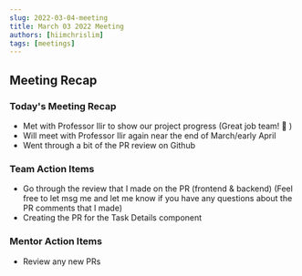 ```yaml
---
slug: 2022-03-04-meeting
title: March 03 2022 Meeting
authors: [hiimchrislim]
tags: [meetings]
---
```


## Meeting Recap

<!-- truncate -->

### Today's Meeting Recap
- Met with Professor Ilir to show our project progress (Great job team! 🙂 )
- Will meet with Professor Ilir again near the end of March/early April
- Went through a bit of the PR review on Github

### Team Action Items
- Go through the review that I made on the PR (frontend & backend) (Feel free to let msg me and let me know if you have any questions about the PR comments that I made)
- Creating the PR for the Task Details component

### Mentor Action Items
- Review any new PRs